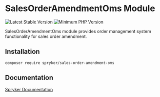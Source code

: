# SalesOrderAmendmentOms Module
[![Latest Stable Version](https://poser.pugx.org/spryker/sales-order-amendment-oms/v/stable.svg)](https://packagist.org/packages/spryker/sales-order-amendment-oms)
[![Minimum PHP Version](https://img.shields.io/badge/php-%3E%3D%208.2-8892BF.svg)](https://php.net/)

SalesOrderAmendmentOms module provides order management system functionality for sales order amendment.

## Installation

```
composer require spryker/sales-order-amendment-oms
```

## Documentation

[Spryker Documentation](https://docs.spryker.com)
